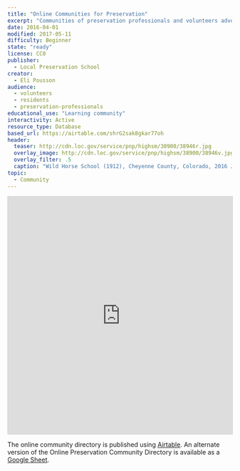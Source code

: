 ```yaml
---
title: "Online Communities for Preservation"
excerpt: "Communities of preservation professionals and volunteers advocates are actively organizing online through social media. Browse and join an online community to learn more about local or national preservation issues."
date: 2016-04-01
modified: 2017-05-11
difficulty: Beginner
state: "ready"
license: CC0
publisher:
  - Local Preservation School
creator:
  - Eli Pousson
audience:
  - volunteers
  - residents
  - preservation-professionals
educational_use: "Learning community"
interactivity: Active
resource_type: Database
based_url: https://airtable.com/shrG2sak8gkar77oh
header:
  teaser: http://cdn.loc.gov/service/pnp/highsm/38900/38946r.jpg
  overlay_image: http://cdn.loc.gov/service/pnp/highsm/38900/38946v.jpg
  overlay_filter: .5
  caption: "Wild Horse School (1912), Cheyenne County, Colorado, 2016 June 10. Photograph by Carol M. Highsmith. Courtesy Library of Congress, [LC-DIG-highsm-38946](http://www.loc.gov/pictures/item/2017688838/) (PD)."
topic:
  - Community
---
```


<div class="full">
<iframe class="airtable-embed" src="https://airtable.com/embed/shr4KWMhLq6mDDiH3?backgroundColor=red&viewControls=on" frameborder="0" onmousewheel="" width="100%" height="533" style="background: transparent; border: 1px solid #ccc;"></iframe>
</div>

The online community directory is published using [Airtable](https://airtable.com/). An alternate version of the Online Preservation Community Directory is available as a [Google Sheet](https://docs.google.com/spreadsheets/d/1NBImLcBi2DGlNsJJWDz1nhGh85BTgeQjczLYLscxOfs/edit?usp=sharing).
